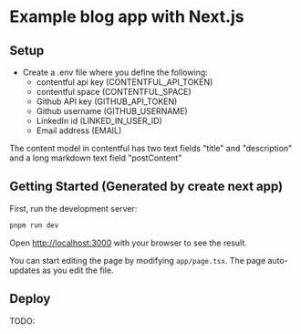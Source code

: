 # Example blog app with Next.js

## Setup

- Create a .env file where you define the following:
    - contentful api key (CONTENTFUL_API_TOKEN)
    - contentful space (CONTENTFUL_SPACE)
    - Github API key (GITHUB_API_TOKEN)
    - Github username (GITHUB_USERNAME)
    - LinkedIn id (LINKED_IN_USER_ID)
    - Email address (EMAIL)

The content model in contentful has two text fields "title" and "description" and a long markdown text field "postContent"

## Getting Started (Generated by create next app)

First, run the development server:

```bash
pnpm run dev
```

Open [http://localhost:3000](http://localhost:3000) with your browser to see the result.

You can start editing the page by modifying `app/page.tsx`. The page auto-updates as you edit the file.

## Deploy

TODO: